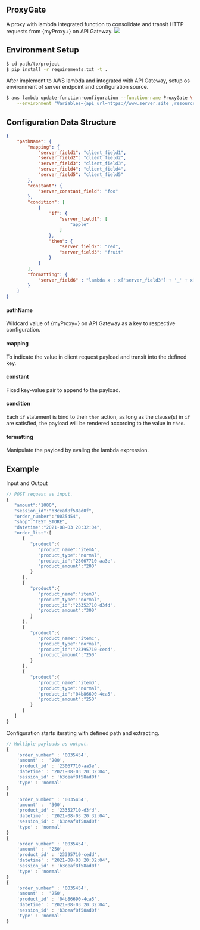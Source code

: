## ProxyGate
A proxy with lambda integrated function to consolidate and transit HTTP requests from {myProxy+} on API Gateway.
<img src=https://marshallchiang.github.io/assets/img/portfolio/fullsize/ProxyGate_image_1.png>

## Environment Setup

```bash
$ cd path/to/project
$ pip install -r requirements.txt -t .
```

After implement to AWS lambda and integrated with API Gateway, setup os environment of server endpoint and configuration source.

```bash
$ aws lambda update-function-configuration --function-name ProxyGate \
    --environment "Variables={api_url=https://www.server.site ,resource=https://www.config.site}"
```
## Configuration Data Structure


```json
{
    "pathName": {
        "mapping": {
            "server_field1": "client_field1",
            "server_field2": "client_field2",
            "server_field3": "client_field3",
            "server_field4": "client_field4",
            "server_field5": "client_field5"
        },
        "constant": {
            "server_constant_field": "foo"
        },
        "condition": [
            {
                "if": {
                    "server_field1": [
                        "apple"
                    ]
                },
                "then": {
                    "server_field2": "red",
                    "server_field3": "fruit"
                }
            }
        ],
        "formatting": {
            "server_field6" : "lambda x : x['server_field3'] + '_' + x['server_field4']"
        }
    }
}
```
#### pathName
   Wildcard value of {myProxy+} on API Gateway as a key to respective configuration.
#### mapping
   To indicate the value in client request payload and transit into the defined key.
#### constant
   Fixed key-value pair to append to the payload.
#### condition
   Each `if` statement is bind to their `then` action, as long as the clause(s) in `if` are satisfied, the payload will be rendered according to the value in `then`.
#### formatting
   Manipulate the payload by evaling the lambda expression.

## Example

Input and Output 

```javascript
// POST request as input.
{
   "amount":"1000",
   "session_id":"b3ceaf8f58ad0f",
   "order_number":"0035454",
   "shop":"TEST_STORE",
   "datetime":"2021-08-03 20:32:04",
   "order_list":[
      {
         "product":{
            "product_name":"itemA",
            "product_type":"normal",
            "product_id":"23067710-aa3e",
            "product_amount":"200"
         }
      },
      {
         "product":{
            "product_name":"itemB",
            "product_type":"normal",
            "product_id":"23352710-d3fd",
            "product_amount":"300"
         }
      },
      {
         "product":{
            "product_name":"itemC",
            "product_type":"normal",
            "product_id":"23395710-cedd",
            "product_amount":"250"
         }
      },
      {
         "product":{
            "product_name":"itemD",
            "product_type":"normal",
            "product_id":"04b86690-4ca5",
            "product_amount":"250"
         }
      }
   ]
}
```

Configuration starts iterating with defined path and extracting.

```javascript
// Multiple payloads as output.
{
    'order_number' : '0035454',
    'amount' :  '200',
    'product_id' : '23067710-aa3e',
    'datetime' : '2021-08-03 20:32:04',
    'session_id' : 'b3ceaf8f58ad0f'
    'type' : 'normal'
}
{
    'order_number' : '0035454',
    'amount' :  '300',
    'product_id' : '23352710-d3fd',
    'datetime' : '2021-08-03 20:32:04',
    'session_id' : 'b3ceaf8f58ad0f'
    'type' : 'normal'
}
{
    'order_number' : '0035454',
    'amount' :  '250',
    'product_id' : '23395710-cedd',
    'datetime' : '2021-08-03 20:32:04',
    'session_id' : 'b3ceaf8f58ad0f'
    'type' : 'normal'
}
{
    'order_number' : '0035454',
    'amount' :  '250',
    'product_id' : '04b86690-4ca5',
    'datetime' : '2021-08-03 20:32:04',
    'session_id' : 'b3ceaf8f58ad0f'
    'type' : 'normal'
}

```
